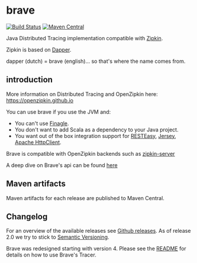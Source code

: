 # brave #

[![Build Status](https://circleci.com/gh/openzipkin/brave.svg?style=svg)](https://circleci.com/gh/openzipkin/brave)
[![Maven Central](https://img.shields.io/maven-central/v/io.zipkin.brave/brave.svg)](https://maven-badges.herokuapp.com/maven-central/io.zipkin.brave/brave)

Java Distributed Tracing implementation compatible with [Zipkin](http://zipkin.io).

Zipkin is based on [Dapper](http://research.google.com/pubs/pub36356.html).

dapper (dutch) = brave (english)... so that's where the name comes from.

## introduction ##

More information on Distributed Tracing and OpenZipkin here: <https://openzipkin.github.io>

You can use brave if you use the JVM and:

*   You can't use [Finagle](https://github.com/twitter/finagle).
*   You don't want to add Scala as a dependency to your Java project.
*   You want out of the box integration support for [RESTEasy](http://resteasy.jboss.org), [Jersey](https://jersey.java.net), [Apache HttpClient](http://hc.apache.org/httpcomponents-client-4.3.x/index.html).

Brave is compatible with OpenZipkin backends such as [zipkin-server](https://github.com/openzipkin/zipkin/blob/master/zipkin-server/README.md)

A deep dive on Brave's api can be found [here](brave/README.md)

## Maven artifacts ##

Maven artifacts for each release are published to Maven Central. 

## Changelog ##

For an overview of the available releases see [Github releases](https://github.com/kristofa/brave/releases).
As of release 2.0 we try to stick to [Semantic Versioning](http://semver.org).

Brave was redesigned starting with version 4. Please see the
[README](brave/README.md) for details on how to use Brave's Tracer.
